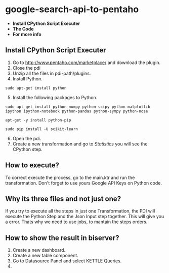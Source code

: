 # google-search-api-to-pentaho

- **Install CPython Script Executer**
- **The Code**
- **For more info**

## Install CPython Script Executer

1. Go to http://www.pentaho.com/marketplace/ and download the plugin.
2. Close the pdi
3. Unzip all the files in pdi-path/plugins.
4. Install Python.
```
sudo apt-get install python
```
5. Install the following packages to Python.
```
sudo apt-get install python-numpy python-scipy python-matplotlib ipython ipython-notebook python-pandas python-sympy python-nose
```
```
apt-get -y install python-pip
```
```
sudo pip install -U scikit-learn
```
6. Open the pdi.
7. Create a new transformation and go to *Statistics* you will see the CPython step.

## How to execute?

To correct execute the process, go to the main.ktr and run the transformation. Don't forget to use yours Google API Keys on Python code.

## Why its three files and not just one?

If you try to execute all the steps in just one Transformation, the PDI will execute the Python Step and the Json Input step together. This will give you a error. Thats why we need to use jobs, to mantain the steps orders.

## How to show the result in biserver?

1. Create a new dashboard.
2. Create a new table component.
3. Go to Datasource Panel and select KETTLE Queries.
4. 